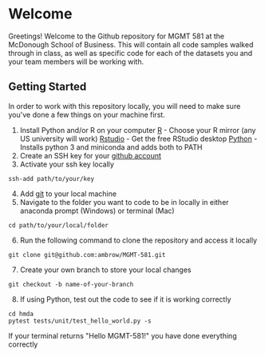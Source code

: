 # Welcome
Greetings! Welcome to the Github repository for MGMT 581 at the McDonough School of Business. This will contain all code samples walked through in class, as well as specific code for each of the datasets you and your team members will be working with. 

## Getting Started
In order to work with this repository locally, you will need to make sure you've done a few things on your machine first.

1. Install Python and/or R on your computer
[R](https://cran.r-project.org/mirrors.html) - Choose your R mirror (any US university will work)
[Rstudio](https://rstudio.com/products/rstudio/download/) - Get the free RStudio desktop
[Python](https://conda.io/) - Installs python 3 and miniconda and adds both to PATH
2. Create an SSH key for your [github account](https://docs.github.com/en/free-pro-team@latest/github/authenticating-to-github/connecting-to-github-with-ssh)
3. Activate your ssh key locally
```
ssh-add path/to/your/key
```
4. Add [git](https://git-scm.com/downloads) to your local machine
5. Navigate to the folder you want to code to be in locally in either anaconda prompt (Windows) or terminal (Mac)
```
cd path/to/your/local/folder
```
6. Run the following command to clone the repository and access it locally
```
git clone git@github.com:ambrow/MGMT-581.git
```
7. Create your own branch to store your local changes
```
git checkout -b name-of-your-branch
```
8. If using Python, test out the code to see if it is working correctly
```
cd hmda
pytest tests/unit/test_hello_world.py -s
```
If your terminal returns "Hello MGMT-581!" you have done everything correctly